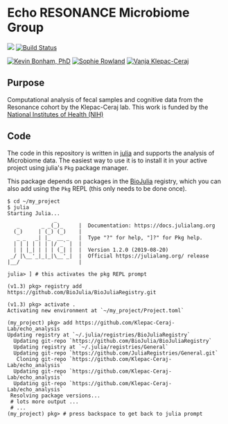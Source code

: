 # Echo RESONANCE Microbiome Group

[![](https://img.shields.io/badge/docs-dev-blue.svg)](https://klepac-ceraj-lab.github.io/echo_analysis/dev/)
[![Build Status](https://travis-ci.org/Klepac-Ceraj-Lab/echo_analysis.svg?branch=master)](https://travis-ci.org/Klepac-Ceraj-Lab/echo_analysis)

[![Kevin Bonham, PhD](https://img.shields.io/badge/Author-Kevin%20Bonham%2C%20PhD-blueviolet)](http://nequals.me)
[![Sophie Rowland](https://img.shields.io/badge/Author-Sophie%20Rowland-blueviolet)](http://sophierowland.com/)
[![Vanja Klepac-Ceraj](https://img.shields.io/badge/Author-Vanja%20Klepec--Ceraj%2C%20PhD-blueviolet)](https://www.vkclab.com/)


## Purpose

Computational analysis of fecal samples and cognitive data from the Resonance cohort by the Klepac-Ceraj lab. This work is funded by the [National Institutes of Health (NIH)][1]

[1]: https://www.nih.gov/echo

## Code

The code in this repository is written in [julia][2]
and supports the analysis of Microbiome data.
The easiest way to use it is to install it in your active project
using julia's `Pkg` package manager.

This package depends on packages in the [BioJulia][3] registry,
which you can also add using the `Pkg` REPL
(this only needs to be done once).

[2]: https://julialang.org/
[3]: https://biojulia.net/getting-started/

```
$ cd ~/my_project
$ julia
Starting Julia...
               _
   _       _ _(_)_     |  Documentation: https://docs.julialang.org
  (_)     | (_) (_)    |
   _ _   _| |_  __ _   |  Type "?" for help, "]?" for Pkg help.
  | | | | | | |/ _` |  |
  | | |_| | | | (_| |  |  Version 1.2.0 (2019-08-20)
 _/ |\__'_|_|_|\__'_|  |  Official https://julialang.org/ release
|__/                   |

julia> ] # this activates the pkg REPL prompt

(v1.3) pkg> registry add https://github.com/BioJulia/BioJuliaRegistry.git

(v1.3) pkg> activate .
Activating new environment at `~/my_project/Project.toml`

(my_project) pkg> add https://github.com/Klepac-Ceraj-Lab/echo_analysis
Updating registry at `~/.julia/registries/BioJuliaRegistry`
  Updating git-repo `https://github.com/BioJulia/BioJuliaRegistry`
  Updating registry at `~/.julia/registries/General`
  Updating git-repo `https://github.com/JuliaRegistries/General.git`
   Cloning git-repo `https://github.com/Klepac-Ceraj-Lab/echo_analysis`
  Updating git-repo `https://github.com/Klepac-Ceraj-Lab/echo_analysis`
  Updating git-repo `https://github.com/Klepac-Ceraj-Lab/echo_analysis`
 Resolving package versions...
 # lots more output ...
 # ...
(my_project) pkg> # press backspace to get back to julia prompt
```
